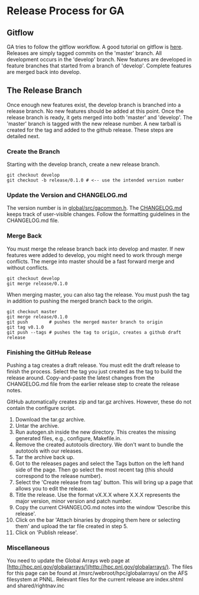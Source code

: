 # Release Process for GA

## Gitflow

GA tries to follow the gitflow workflow.  A good tutorial on gitflow is [here](https://www.atlassian.com/git/tutorials/comparing-workflows/gitflow-workflow).  Releases are simply tagged commits on the 'master' branch.  All development occurs in the 'develop' branch.  New features are developed in feature branches that started from a branch of 'develop'.  Complete features are merged back into develop.

## The Release Branch

Once enough new features exist, the develop branch is branched into a release branch.  No new features should be added at this point.  Once the release branch is ready, it gets merged into both 'master' and 'develop'.  The 'master' branch is tagged with the new release number.  A new tarball is created for the tag and added to the github release.   These steps are detailed next.

### Create the Branch

Starting with the develop branch, create a new release branch.
```
git checkout develop
git checkout -b release/0.1.0 # <-- use the intended version number
```

### Update the Version and CHANGELOG.md

The version number is in [global/src/gacommon.h](global/src/gacommon.h).  The [CHANGELOG.md](CHANGELOG.md) keeps track of user-visible changes.  Follow the formatting guidelines in the CHANGELOG.md file.

### Merge Back

You must merge the release branch back into develop and master.  If new features were added to develop, you might need to work through merge conflicts.  The merge into master should be a fast forward merge and without conflicts.
```
git checkout develop
git merge release/0.1.0
```
When merging master, you can also tag the release.  You must push the tag in addition to pushing the merged branch back to the origin.
```
git checkout master
git merge release/0.1.0
git push        # pushes the merged master branch to origin
git tag v0.1.0
git push --tags # pushes the tag to origin, creates a github draft release
```

### Finishing the GitHub Release

Pushing a tag creates a draft release.  You must edit the draft release to finish the process.  Select the tag you just created as the tag to build the release around.  Copy-and-paste the latest changes from the CHANGELOG.md file from the earlier release step to create the release notes.

GitHub automatically creates zip and tar.gz archives.  However, these do not contain the configure script.
1. Download the tar.gz archive.
2. Untar the archive.
3. Run autogen.sh inside the new directory.  This creates the missing generated files, e.g., configure, Makefile.in.
4. Remove the created autotools directory. We don't want to bundle the autotools with our releases.
5. Tar the archive back up.
6. Got to the releases pages and select the Tags button on the left hand side of
the page. Then go select the most recent tag (this should correspond to the
release number).
7. Select the 'Create release from tag' button. This will bring up a page that
allows you to edit the release.
8. Title the release. Use the format vX.X.X where X.X.X represents the major
version, minor version and patch number.
9. Copy the current CHANGELOG.md notes into the window 'Describe this release'.
10. Click on the bar 'Attach binaries by dropping them here or selecting them'
and upload the tar file created in step 5.
11. Click on 'Publish release'.

### Miscellaneous

You need to update the Global Arrays web page at
[http://hpc.pnl.gov/globalarrays/](http://hpc.pnl.gov/globalarrays/). The files
for this page can be found at /msrc/webroot/hpc/globalarrays/ on the AFS
filesystem at PNNL. Relevant files for the current release are index.shtml and 
shared/rightnav.inc
